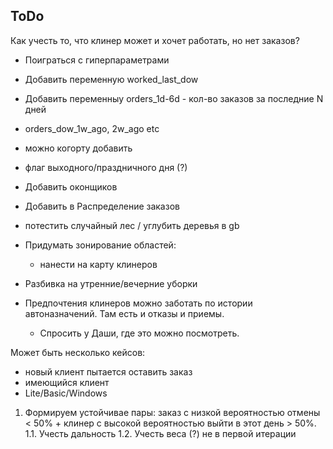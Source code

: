 ToDo
------------
Как учесть то, что клинер может и хочет работать, но нет заказов?


- Поиграться с гиперпараметрами
- Добавить переменную worked_last_dow
- Добавить переменныу orders_1d-6d - кол-во заказов за последние N дней
- orders_dow_1w_ago, 2w_ago etc
- можно когорту добавить
- флаг выходного/праздничного дня (?)
- Добавить оконщиков
- Добавить в Распределение заказов
- потестить случайный лес / углубить деревья в gb
- Придумать зонирование областей:
	- нанести на карту клинеров

- Разбивка на утренние/вечерние уборки

- Предпочтения клинеров можно заботать по истории автоназначений. Там есть и отказы и приемы.
	- Спросить у Даши, где это можно посмотреть.


Может быть несколько кейсов:
- новый клиент пытается оставить заказ
- имеющийся клиент
- Lite/Basic/Windows

1. Формируем устойчивае пары: заказ с низкой вероятностью отмены < 50% + клинер с высокой вероятностью выйти в этот день > 50%.
1.1. Учесть дальность
1.2. Учесть веса (?) не в первой итерации 